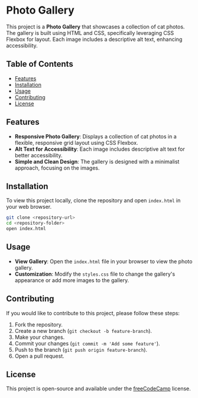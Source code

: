 # Photo Gallery

This project is a **Photo Gallery** that showcases a collection of cat photos. The gallery is built using HTML and CSS, specifically leveraging CSS Flexbox for layout. Each image includes a descriptive alt text, enhancing accessibility.

## Table of Contents

- [Features](#features)
- [Installation](#installation)
- [Usage](#usage)
- [Contributing](#contributing)
- [License](#license)

## Features

- **Responsive Photo Gallery**: Displays a collection of cat photos in a flexible, responsive grid layout using CSS Flexbox.
- **Alt Text for Accessibility**: Each image includes descriptive alt text for better accessibility.
- **Simple and Clean Design**: The gallery is designed with a minimalist approach, focusing on the images.

## Installation

To view this project locally, clone the repository and open `index.html` in your web browser.

```bash
git clone <repository-url>
cd <repository-folder>
open index.html
```

## Usage

- **View Gallery**: Open the `index.html` file in your browser to view the photo gallery.
- **Customization**: Modify the `styles.css` file to change the gallery's appearance or add more images to the gallery.

## Contributing

If you would like to contribute to this project, please follow these steps:

1. Fork the repository.
2. Create a new branch (`git checkout -b feature-branch`).
3. Make your changes.
4. Commit your changes (`git commit -m 'Add some feature'`).
5. Push to the branch (`git push origin feature-branch`).
6. Open a pull request.

## License

This project is open-source and available under the [freeCodeCamp](https://www.freecodecamp.org) license.
